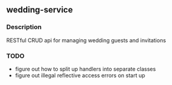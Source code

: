## wedding-service

### Description
RESTful CRUD api for managing wedding guests and invitations

### TODO
* figure out how to split up handlers into separate classes
* figure out illegal reflective access errors on start up
